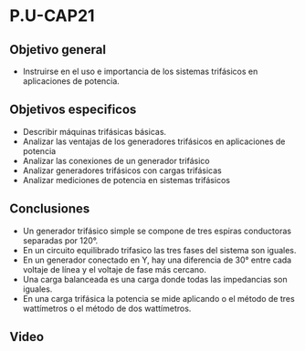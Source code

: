 # P.U-CAP21

## Objetivo general

-   Instruirse en el uso e importancia de los sistemas trifásicos en aplicaciones de potencia.

## Objetivos especificos

- Describir máquinas trifásicas básicas.
- Analizar las ventajas de los generadores trifásicos
en aplicaciones de potencia
- Analizar las conexiones de un generador trifásico
- Analizar generadores trifásicos con cargas
trifásicas
- Analizar mediciones de potencia en sistemas
trifásicos


## Conclusiones
- Un generador trifásico simple se compone de tres espiras conductoras separadas por 120°.
- En un circuito equilibrado trifasico las tres fases del sistema son iguales.
- En un generador conectado en Y, hay una diferencia de 30° entre cada voltaje de línea y el voltaje de fase más cercano.
- Una carga balanceada es una carga donde todas las impedancias son iguales.
- En una carga trifásica la potencia se mide aplicando o el método de tres wattímetros o el método de dos
wattímetros.

## Video
